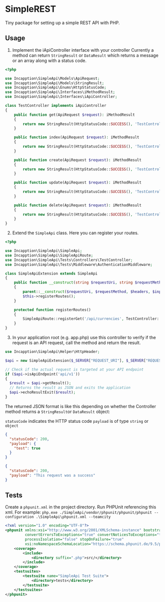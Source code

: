 # SimpleREST

Tiny package for setting up a simple REST API with PHP.

## Usage

1. Implement the iApiController interface with your controller Currently a method can return `StringResult`
   or `DataResult` which returns a message or an array along with a status code.

```php
<?php

use Incapption\SimpleApi\Models\ApiRequest;
use Incapption\SimpleApi\Models\StringResult;
use Incapption\SimpleApi\Enums\HttpStatusCode;
use Incapption\SimpleApi\Interfaces\iMethodResult;
use Incapption\SimpleApi\Interfaces\iApiController;

class TestController implements iApiController
{
	public function get(ApiRequest $request): iMethodResult
	{
		return new StringResult(HttpStatusCode::SUCCESS(), 'TestController->get()');
	}

	public function index(ApiRequest $request): iMethodResult
	{
		return new StringResult(HttpStatusCode::SUCCESS(), 'TestController->index()');
	}

	public function create(ApiRequest $request): iMethodResult
	{
		return new StringResult(HttpStatusCode::SUCCESS(), 'TestController->create()');
	}

	public function update(ApiRequest $request): iMethodResult
	{
		return new StringResult(HttpStatusCode::SUCCESS(), 'TestController->update()');
	}

	public function delete(ApiRequest $request): iMethodResult
	{
		return new StringResult(HttpStatusCode::SUCCESS(), 'TestController->delete()');
	}
}
```

2. Extend the `SimpleApi` class. Here you can register your routes.

```php
<?php

use Incapption\SimpleApi\SimpleApi;
use Incapption\SimpleApi\SimpleApiRoute;
use Incapption\SimpleApi\Tests\Controllers\TestController;
use Incapption\SimpleApi\Tests\Middleware\AuthenticationMiddleware;

class SimpleApiExtension extends SimpleApi
{
	public function __construct(string $requestUri, string $requestMethod, array $headers = [], array $input = [])
	{
		parent::__construct($requestUri, $requestMethod, $headers, $input);
		$this->registerRoutes();
	}

	protected function registerRoutes()
	{
		SimpleApiRoute::registerGet('/api/currencies', TestController::class, 'get', new AuthenticationMiddleware());
	}
}
```

3. In your application root (e.g. app.php) use this controller to verify if the request is an API request, call the
   method and return the result.

```php
use Incapption\SimpleApi\Helper\HttpHeader;

$api = new SimpleApiExtension($_SERVER["REQUEST_URI"], $_SERVER["REQUEST_METHOD"], HttpHeader::getAll(), $_REQUEST);

// Check if the actual request is targeted at your API endpoint
if ($api->isApiEndpoint('api/v1'))
{
  $result = $api->getResult();
  // Returns the result as JSON and exits the application
  $api->echoResultExit($result);
}
```

The returned JSON format is like this depending on whether the Controller method returns a `StringResult`or `DataResult`
object:

`statusCode` indicates the HTTP status code
`payload` is of type `string` or `object`

```json
{
  "statusCode": 200,
  "payload": {
    "test": true
  }
}
```

```json
{
  "statusCode": 200,
  "payload": "This request was a success"
}
```

## Tests

Create a `phpunit.xml` in the project directory. Run PHPUnit referencing this xml. For example:
`php.exe ./SimpleApi/vendor/phpunit/phpunit/phpunit --configuration .\SimpleApi\phpunit.xml --teamcity`

```xml
<?xml version="1.0" encoding="UTF-8"?>
<phpunit xmlns:xsi="http://www.w3.org/2001/XMLSchema-instance" bootstrap="./vendor/autoload.php"
         convertErrorsToExceptions="true" convertNoticesToExceptions="true" convertWarningsToExceptions="true"
         processIsolation="false" stopOnFailure="true"
         xsi:noNamespaceSchemaLocation="https://schema.phpunit.de/9.5/phpunit.xsd">
    <coverage>
        <include>
            <directory suffix=".php">src/</directory>
        </include>
    </coverage>
    <testsuites>
        <testsuite name="SimpleApi Test Suite">
            <directory>tests</directory>
        </testsuite>
    </testsuites>
</phpunit>
```
